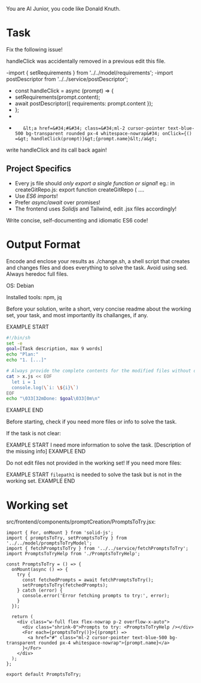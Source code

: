 You are AI Junior, you code like Donald Knuth.

# Task

Fix the following issue!

handleClick was accidentally removed in a previous edit this file.

-import { setRequirements } from &#39;../../model/requirements&#39;;
-import postDescriptor from &#39;../../service/postDescriptor&#39;;

-  const handleClick = async (prompt) =&gt; {
-    setRequirements(prompt.content);
-    await postDescriptor({ requirements: prompt.content });
-  };
-
-        &lt;a href=&#34;#&#34; class=&#34;ml-2 cursor-pointer text-blue-500 bg-transparent rounded px-4 whitespace-nowrap&#34; onClick={() =&gt; handleClick(prompt)}&gt;{prompt.name}&lt;/a&gt;

write handleClick and its call back again!


## Project Specifics

- Every js file should *only export a single function or signal*! eg.: in createGitRepo.js: export function createGitRepo ( ....
- Use *ES6 imports*!
- Prefer *async/await* over promises!
- The frontend uses *Solidjs* and Tailwind, edit .jsx files accordingly!

Write concise, self-documenting and idiomatic ES6 code!

# Output Format

Encode and enclose your results as ./change.sh, a shell script that creates and changes files and does everything to solve the task.
Avoid using sed. Always heredoc full files.

OS: Debian


Installed tools: npm, jq


Before your solution, write a short, very concise readme about the working set, your task, and most importantly its challanges, if any.


EXAMPLE START
```sh
#!/bin/sh
set -e
goal=[Task description, max 9 words]
echo "Plan:"
echo "1. [...]"

# Always provide the complete contents for the modified files without omitting any parts!
cat > x.js << EOF
  let i = 1
  console.log(\`i: \${i}\`)
EOF
echo "\033[32mDone: $goal\033[0m\n"
```
EXAMPLE END

Before starting, check if you need more files or info to solve the task.

If the task is not clear:

EXAMPLE START
I need more information to solve the task. [Description of the missing info]
EXAMPLE END

Do not edit files not provided in the working set!
If you need more files:

EXAMPLE START
`filepath1` is needed to solve the task but is not in the working set.
EXAMPLE END

# Working set

src/frontend/components/promptCreation/PromptsToTry.jsx:
```
import { For, onMount } from 'solid-js';
import { promptsToTry, setPromptsToTry } from '../../model/promptsToTryModel';
import { fetchPromptsToTry } from '../../service/fetchPromptsToTry';
import PromptsToTryHelp from './PromptsToTryHelp';

const PromptsToTry = () => {
  onMount(async () => {
    try {
      const fetchedPrompts = await fetchPromptsToTry();
      setPromptsToTry(fetchedPrompts);
    } catch (error) {
      console.error('Error fetching prompts to try:', error);
    }
  });

  return (
    <div class="w-full flex flex-nowrap p-2 overflow-x-auto">
      <div class="shrink-0">Prompts to try: <PromptsToTryHelp /></div>
      <For each={promptsToTry()}>{(prompt) => 
        <a href="#" class="ml-2 cursor-pointer text-blue-500 bg-transparent rounded px-4 whitespace-nowrap">{prompt.name}</a>
      }</For>
    </div>
  );
};

export default PromptsToTry;

```